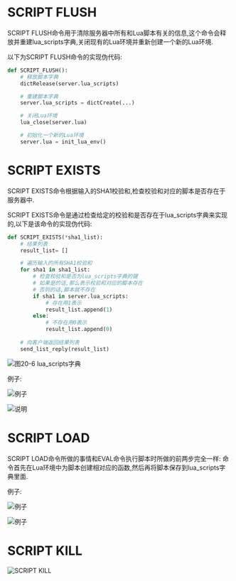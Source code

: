 # SCRIPT FLUSH
SCRIPT FLUSH命令用于清除服务器中所有和Lua脚本有关的信息,这个命令会释放并重建lua_scripts字典,关闭现有的Lua环境并重新创建一个新的Lua环境.

以下为SCRIPT FLUSH命令的实现伪代码:
```python
def SCRIPT_FLUSH():
    # 释放脚本字典
    dictRelease(server.lua_scripts)

    # 重建脚本字典
    server.lua_scripts = dictCreate(...)

    # 关闭Lua环境
    lua_close(server.lua)

    # 初始化一个新的Lua环境
    server.lua = init_lua_env()
```

# SCRIPT EXISTS
SCRIPT EXISTS命令根据输入的SHA1校验和,检查校验和对应的脚本是否存在于服务器中.

SCRIPT EXISTS命令是通过检查给定的校验和是否存在于lua_scripts字典来实现的,以下是该命令的实现伪代码:
```python
def SCRIPT_EXISTS(*sha1_list):
    # 结果列表
    result_list= []

    # 遍历输入的所有SHA1校验和
    for sha1 in sha1_list:
        # 检查校验和是否为lua_scripts字典的键
        # 如果是的话,那么表示校验和对应的脚本存在
        # 否则的话,脚本就不存在
        if sha1 in server.lua_scripts:
            # 存在用1表示
            result_list.append(1)
        else:
            # 不存在用0表示
            result_list.append(0)
    
    # 向客户端返回结果列表
    send_list_reply(result_list)
```

![图20-6 lua_scripts字典](https://github.com/gdufeZLYL/blog/blob/master/images/20180520100847.png)

例子:

![例子](https://github.com/gdufeZLYL/blog/blob/master/images/20180520101129.png)

![说明](https://github.com/gdufeZLYL/blog/blob/master/images/20180520101547.png)

# SCRIPT LOAD
SCRIPT LOAD命令所做的事情和EVAL命令执行脚本时所做的前两步完全一样: 命令首先在Lua环境中为脚本创建相对应的函数,然后再将脚本保存到lua_scripts字典里面.

例子:

![例子](https://github.com/gdufeZLYL/blog/blob/master/images/20180520102254.png)

![例子](https://github.com/gdufeZLYL/blog/blob/master/images/20180520102326.png)

# SCRIPT KILL

![SCRIPT KILL](https://github.com/gdufeZLYL/blog/blob/master/images/20180520103107.png)